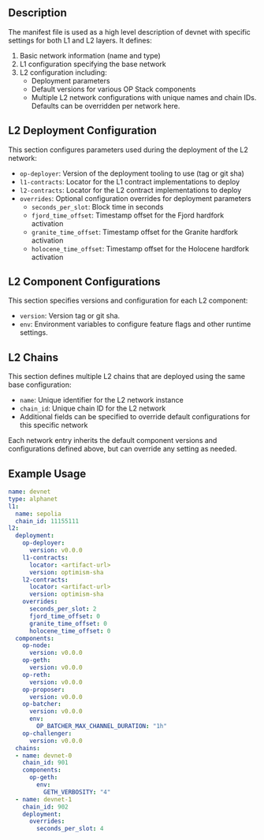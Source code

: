 ## Description

The manifest file is used as a high level description of devnet with specific settings for both L1 and L2 layers. It defines:

1. Basic network information (name and type)
2. L1 configuration specifying the base network
3. L2 configuration including:
   - Deployment parameters
   - Default versions for various OP Stack components
   - Multiple L2 network configurations with unique names and chain IDs. Defaults can be overridden per network here.

## L2 Deployment Configuration

This section configures parameters used during the deployment of the L2 network:

- `op-deployer`: Version of the deployment tooling to use (tag or git sha)
- `l1-contracts`: Locator for the L1 contract implementations to deploy
- `l2-contracts`: Locator for the L2 contract implementations to deploy
- `overrides`: Optional configuration overrides for deployment parameters
  - `seconds_per_slot`: Block time in seconds
  - `fjord_time_offset`: Timestamp offset for the Fjord hardfork activation
  - `granite_time_offset`: Timestamp offset for the Granite hardfork activation
  - `holocene_time_offset`: Timestamp offset for the Holocene hardfork activation

## L2 Component Configurations

This section specifies versions and configuration for each L2 component:

- `version`: Version tag or git sha.
- `env`: Environment variables to configure feature flags and other runtime settings.

## L2 Chains

This section defines multiple L2 chains that are deployed using the same base configuration:

- `name`: Unique identifier for the L2 network instance
- `chain_id`: Unique chain ID for the L2 network
- Additional fields can be specified to override default configurations for this specific network

Each network entry inherits the default component versions and configurations defined above, but can override any setting as needed.

## Example Usage

```yaml
name: devnet
type: alphanet
l1:
  name: sepolia
  chain_id: 11155111
l2:
  deployment:
    op-deployer:
      version: v0.0.0
    l1-contracts:
      locator: <artifact-url>
      version: optimism-sha
    l2-contracts:
      locator: <artifact-url>
      version: optimism-sha
    overrides:
      seconds_per_slot: 2
      fjord_time_offset: 0
      granite_time_offset: 0
      holocene_time_offset: 0
  components:
    op-node:
      version: v0.0.0
    op-geth:
      version: v0.0.0
    op-reth:
      version: v0.0.0
    op-proposer:
      version: v0.0.0
    op-batcher:
      version: v0.0.0
      env:
        OP_BATCHER_MAX_CHANNEL_DURATION: "1h"
    op-challenger:
      version: v0.0.0
  chains:
  - name: devnet-0
    chain_id: 901
    components:
      op-geth:
        env:
          GETH_VERBOSITY: "4"
  - name: devnet-1
    chain_id: 902
    deployment:
      overrides:
        seconds_per_slot: 4
```
